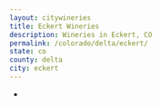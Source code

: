 ```yaml
---
layout: citywineries
title: Eckert Wineries
description: Wineries in Eckert, CO
permalink: /colorado/delta/eckert/
state: co
county: delta
city: eckert
---
```

-
